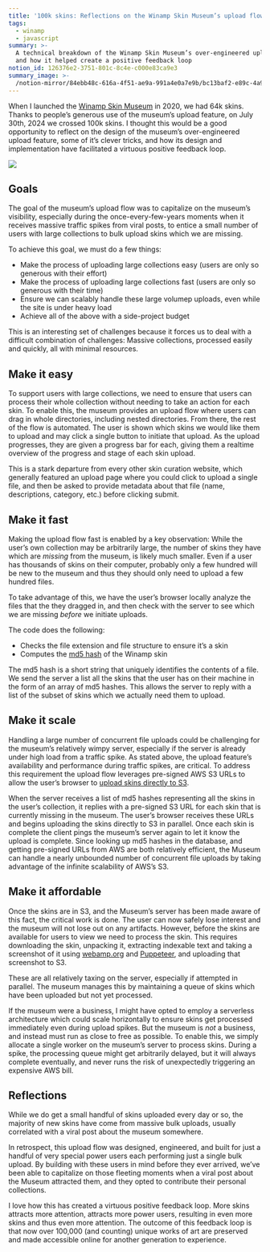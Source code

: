 ```yaml
---
title: '100k skins: Reflections on the Winamp Skin Museum’s upload flow'
tags:
  - winamp
  - javascript
summary: >-
  A technical breakdown of the Winamp Skin Museum’s over-engineered upload flow,
  and how it helped create a positive feedback loop
notion_id: 126376e2-3751-801c-8c4e-c000e83ca9e3
summary_image: >-
  /notion-mirror/84ebb48c-616a-4f51-ae9a-991a4e0a7e9b/bc13baf2-e89c-4a99-a4b6-08f53e12e901/Screenshot_2024-10-20_at_9.29.34_PM.png
---
```

When I launched the [Winamp Skin Museum](https://jordaneldredge.com/blog/winamp-skin-musuem/) in 2020, we had 64k skins. Thanks to people’s generous use of the museum’s upload feature, on July 30th, 2024 we crossed 100k skins. I thought this would be a good opportunity to reflect on the design of the museum’s over-engineered upload feature, some of it’s clever tricks, and how its design and implementation have facilitated a virtuous positive feedback loop.

![](/notion-mirror/84ebb48c-616a-4f51-ae9a-991a4e0a7e9b/bc13baf2-e89c-4a99-a4b6-08f53e12e901/Screenshot_2024-10-20_at_9.29.34_PM.png)

## Goals

The goal of the museum’s upload flow was to capitalize on the museum’s visibility, especially during the once-every-few-years moments when it receives massive traffic spikes from viral posts, to entice a small number of users with large collections to bulk upload skins which we are missing.

To achieve this goal, we must do a few things:

- Make the process of uploading large collections easy (users are only so generous with their effort)
- Make the process of uploading large collections fast (users are only so generous with their time)
- Ensure we can scalably handle these large volumep uploads, even while the site is under heavy load
- Achieve all of the above with a side-project budget

This is an interesting set of challenges because it forces us to deal with a difficult combination of challenges: Massive collections, processed easily and quickly, all with minimal resources.

## Make it easy

To support users with large collections, we need to ensure that users can process their whole collection without needing to take an action for each skin. To enable this, the museum provides an upload flow where users can drag in whole directories, including nested directories. From there, the rest of the flow is automated. The user is shown which skins we would like them to upload and may click a single button to initiate that upload. As the upload progresses, they are given a progress bar for each, giving them a realtime overview of the progress and stage of each skin upload.

This is a stark departure from every other skin curation website, which generally featured an upload page where you could click to upload a single file, and then be asked to provide metadata about that file (name, descriptions, category, etc.) before clicking submit.

## Make it fast

Making the upload flow fast is enabled by a key observation: While the user’s own collection may be arbitrarily large, the number of skins they have which are _missing_ from the museum, is likely much smaller. Even if a user has thousands of skins on their computer, probably only a few hundred will be new to the museum and thus they should only need to upload a few hundred files.

To take advantage of this, we have the user’s browser locally analyze the files that the they dragged in, and then check with the server to see which we are missing _before_ we initiate uploads.

The code does the following:

- Checks the file extension and file structure to ensure it’s a skin
- Computes the [md5 hash](https://en.wikipedia.org/wiki/MD5) of the Winamp skin

The md5 hash is a short string that uniquely identifies the contents of a file. We send the server a list all the skins that the user has on their machine in the form of an array of md5 hashes. This allows the server to reply with a list of the subset of skins which we actually need them to upload.

## Make it scale

Handling a large number of concurrent file uploads could be challenging for the museum’s relatively wimpy server, especially if the server is already under high load from a traffic spike. As stated above, the upload feature’s availability and performance during traffic spikes, are critical. To address this requirement the upload flow leverages pre-signed AWS S3 URLs to allow the user’s browser to [upload skins directly to S3](https://aws.amazon.com/blogs/compute/uploading-to-amazon-s3-directly-from-a-web-or-mobile-application/).

When the server receives a list of md5 hashes representing all the skins in the user’s collection, it replies with a pre-signed S3 URL for each skin that is currently missing in the museum. The user’s browser receives these URLs and begins uploading the skins directly to S3 in parallel. Once each skin is complete the client pings the museum’s server again to let it know the upload is complete. Since looking up md5 hashes in the database, and getting pre-signed URLs from AWS are both relatively efficient, the Museum can handle a nearly unbounded number of concurrent file uploads by taking advantage of the infinite scalability of AWS’s S3.

## Make it affordable

Once the skins are in S3, and the Museum’s server has been made aware of this fact, the critical work is done. The user can now safely lose interest and the museum will not lose out on any artifacts. However, before the skins are available for users to view we need to process the skin. This requires downloading the skin, unpacking it, extracting indexable text and taking a screenshot of it using [webamp.org](http://webamp.org/) and [Puppeteer](https://pptr.dev/), and uploading that screenshot to S3.

These are all relatively taxing on the server, especially if attempted in parallel. The museum manages this by maintaining a queue of skins which have been uploaded but not yet processed.

If the museum were a business, I might have opted to employ a serverless architecture which could scale horizontally to ensure skins get processed immediately even during upload spikes. But the museum is _not_ a business, and instead must run as close to free as possible. To enable this, we simply allocate a single worker on the museum’s server to process skins. During a spike, the processing queue might get arbitrarily delayed, but it will always complete eventually, and never runs the risk of unexpectedly triggering an expensive AWS bill.

## Reflections

While we do get a small handful of skins uploaded every day or so, the majority of new skins have come from massive bulk uploads, usually correlated with a viral post about the museum somewhere.

In retrospect, this upload flow was designed, engineered, and built for just a handful of very special power users each performing just a single bulk upload. By building with these users in mind before they ever arrived, we’ve been able to capitalize on those fleeting moments when a viral post about the Museum attracted them, and they opted to contribute their personal collections.

I love how this has created a virtuous positive feedback loop. More skins attracts more attention, attracts more power users, resulting in even more skins and thus even more attention. The outcome of this feedback loop is that now over 100,000 (and counting) unique works of art are preserved and made accessible online for another generation to experience.
